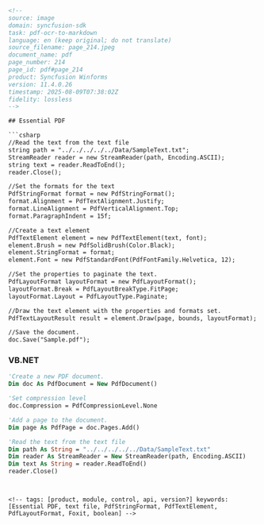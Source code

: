 ```html
<!--
source: image
domain: syncfusion-sdk
task: pdf-ocr-to-markdown
language: en (keep original; do not translate)
source_filename: page_214.jpeg
document_name: pdf
page_number: 214
page_id: pdf#page_214
product: Syncfusion Winforms
version: 11.4.0.26
timestamp: 2025-08-09T07:38:02Z
fidelity: lossless
-->

## Essential PDF

```csharp
//Read the text from the text file
string path = "../../../../../Data/SampleText.txt";
StreamReader reader = new StreamReader(path, Encoding.ASCII);
string text = reader.ReadToEnd();
reader.Close();

//Set the formats for the text
PdfStringFormat format = new PdfStringFormat();
format.Alignment = PdfTextAlignment.Justify;
format.LineAlignment = PdfVerticalAlignment.Top;
format.ParagraphIndent = 15f;

//Create a text element
PdfTextElement element = new PdfTextElement(text, font);
element.Brush = new PdfSolidBrush(Color.Black);
element.StringFormat = format;
element.Font = new PdfStandardFont(PdfFontFamily.Helvetica, 12);

//Set the properties to paginate the text.
PdfLayoutFormat layoutFormat = new PdfLayoutFormat();
layoutFormat.Break = PdfLayoutBreakType.FitPage;
layoutFormat.Layout = PdfLayoutType.Paginate;

//Draw the text element with the properties and formats set.
PdfTextLayoutResult result = element.Draw(page, bounds, layoutFormat);

//Save the document.
doc.Save("Sample.pdf");
```

### VB.NET

```vb
'Create a new PDF document.
Dim doc As PdfDocument = New PdfDocument()

'Set compression level
doc.Compression = PdfCompressionLevel.None

'Add a page to the document.
Dim page As PdfPage = doc.Pages.Add()

'Read the text from the text file
Dim path As String = "../../../../../Data/SampleText.txt"
Dim reader As StreamReader = New StreamReader(path, Encoding.ASCII)
Dim text As String = reader.ReadToEnd()
reader.Close()
```
```


<!-- tags: [product, module, control, api, version?] keywords: [Essential PDF, text file, PdfStringFormat, PdfTextElement, PdfLayoutFormat, Foxit, boolean] -->
